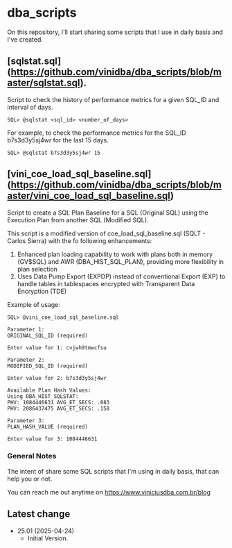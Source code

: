 # dba_scripts

On this repository, I'll start sharing some scripts that I use in daily basis and I've created.

## [sqlstat.sql] (https://github.com/vinidba/dba_scripts/blob/master/sqlstat.sql).

Script to check the history of performance metrics for a given SQL_ID and interval of days.

```
SQL> @sqlstat <sql_id> <number_of_days>
```

For example, to check the performance metrics for the SQL_ID b7s3d3y5sj4wr for the last 15 days.

```
SQL> @sqlstat b7s3d3y5sj4wr 15
```

## [vini_coe_load_sql_baseline.sql] (https://github.com/vinidba/dba_scripts/blob/master/vini_coe_load_sql_baseline.sql)


Script to create a SQL Plan Baseline for a SQL (Original SQL) using the Execution Plan from another SQL (Modified SQL).

This script is a modified version of coe_load_sql_baseline.sql (SQLT - Carlos Sierra) with the fo following enhancements:
1. Enhanced plan loading capability to work with plans both in memory (GV$SQL) and AWR (DBA_HIST_SQL_PLAN), providing more flexibility in plan selection
2. Uses Data Pump Export (EXPDP) instead of conventional Export (EXP) to handle tables in tablespaces encrypted with Transparent Data Encryption (TDE)

Example of usage:

```
SQL> @vini_coe_load_sql_baseline.sql

Parameter 1:
ORIGINAL_SQL_ID (required)

Enter value for 1: cvjwh9tmwcfsu

Parameter 2:
MODIFIED_SQL_ID (required)

Enter value for 2: b7s3d3y5sj4wr

Available Plan Hash Values:
Using DBA_HIST_SQLSTAT:
PHV: 1084446631 AVG_ET_SECS: .083
PHV: 2086437475 AVG_ET_SECS: .158

Parameter 3:
PLAN_HASH_VALUE (required)

Enter value for 3: 1084446631
```

### General Notes

The intent of share some SQL scripts that I'm using in daily basis, that can help you or not.

You can reach me out anytime on https://www.viniciusdba.com.br/blog


## Latest change

* 25.01 (2025-04-24)
  - Initial Version.

